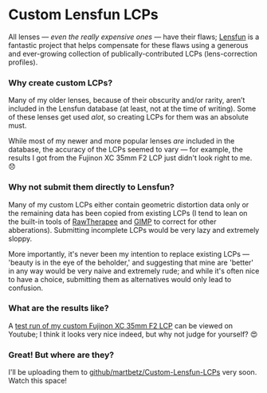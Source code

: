 
# Custom Lensfun LCPs #

All lenses — _even the really expensive ones_ — have their flaws; [Lensfun](https://github.com/lensfun/lensfun) is a fantastic project that helps compensate for these flaws using a generous and ever-growing collection of publically-contributed LCPs (lens-correction profiles).

### Why create custom LCPs? ###

Many of my older lenses, because of their obscurity and/or rarity, aren’t included in the Lensfun database (at least, not at the time of writing). Some of these lenses get used _alot_, so creating LCPs for them was an absolute must.

While most of my newer and more popular lenses _are_ included in the database,  the accuracy of the LCPs seemed to vary — for example, the results I got from the Fujinon XC 35mm F2 LCP just didn't look right to me. 😞

### Why not submit them directly to Lensfun? ###

Many of my custom LCPs either contain geometric distortion data only or the remaining data has been copied from existing LCPs (I tend to lean on the built-in tools of [RawTherapee](https://github.com/Beep6581/RawTherapee) and [GIMP](https://github.com/GNOME/gimp) to correct for other abberations). Submitting incomplete LCPs would be very lazy and extremely sloppy.

More importantly, it's never been my intention to replace existing LCPs — 'beauty is in the eye of the beholder,' and suggesting that mine are 'better' in any way would be very naive and extremely rude; and while it's often nice to have a choice, submitting them as alternatives would only lead to confusion.

### What are the results like? ###

A [test run of my custom Fujinon XC 35mm F2 LCP](https://youtu.be/r3FstrYvvno) can be viewed on Youtube; I think it looks very nice indeed, but why not judge for yourself? 😍



### Great! But where are they? ###

I'll be uploading them to [github/martbetz/Custom-Lensfun-LCPs](https://github.com/martbetz/Custom-Lensfun-LCPs) very soon. Watch this space!
